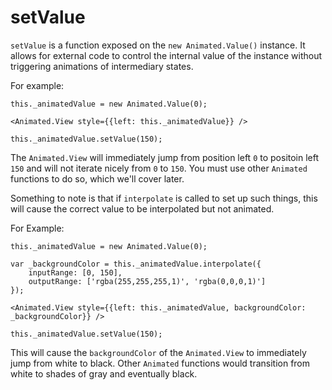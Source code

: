 # setValue

`setValue` is a function exposed on the `new Animated.Value()` instance. It allows for external code to control the internal value of the instance without triggering animations of intermediary states.

For example:

```
this._animatedValue = new Animated.Value(0);

<Animated.View style={{left: this._animatedValue}} />

this._animatedValue.setValue(150);

```

The `Animated.View` will immediately jump from position left `0` to positoin left `150` and will not iterate nicely from `0` to `150`. You must use other `Animated` functions to do so, which we'll cover later.

Something to note is that if `interpolate` is called to set up such things, this will cause the correct value to be interpolated but not animated.

For Example:

```
this._animatedValue = new Animated.Value(0);

var _backgroundColor = this._animatedValue.interpolate({
	inputRange: [0, 150],
	outputRange: ['rgba(255,255,255,1)', 'rgba(0,0,0,1)']
});

<Animated.View style={{left: this._animatedValue, backgroundColor: _backgroundColor}} />

this._animatedValue.setValue(150);

```

This will cause the `backgroundColor` of the `Animated.View` to immediately jump from white to black. Other `Animated` functions would transition from white to shades of gray and eventually black.
